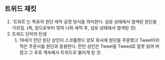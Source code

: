 ## 트위드 재킷
1.  '트위트'는 특유의 원단 제작 공정 방식을 의미한다. 섬유 상태에서 염색된 원단을 가르킴. (즉, 양으로부터 깎여 나와 세척 후, 섬유 상태에서 염색된 것)
2.  트위드 단어의 탄생
	1) 19세기 런던 원단 상인이 스코틀랜드 양모 회사에 원단을 주문했고 Tweel이라 적은 주문서를 원단과 동봉한다. 런던 상인은 Tweel을 Tweed로 잘못 읽어 버렸고 그 후로 계속해서 트위드로 불리게 된 것.